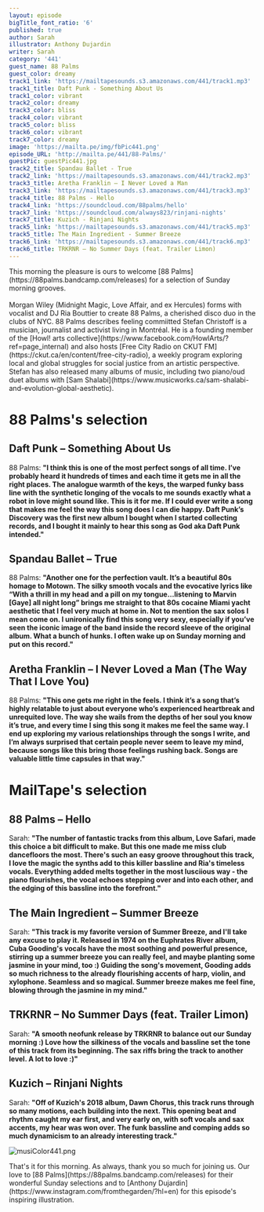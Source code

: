 ```yaml
---
layout: episode
bigTitle_font_ratio: '6'
published: true
author: Sarah
illustrator: Anthony Dujardin
writer: Sarah
category: '441'
guest_name: 88 Palms
guest_color: dreamy
track1_link: 'https://mailtapesounds.s3.amazonaws.com/441/track1.mp3'
track1_title: Daft Punk - Something About Us
track1_color: vibrant
track2_color: dreamy
track3_color: bliss
track4_color: vibrant
track5_color: bliss
track6_color: vibrant
track7_color: dreamy
image: 'https://mailta.pe/img/fbPic441.png'
episode_URL: 'http://mailta.pe/441/88-Palms/'
guestPic: guestPic441.jpg
track2_title: Spandau Ballet - True
track2_link: 'https://mailtapesounds.s3.amazonaws.com/441/track2.mp3'
track3_title: Aretha Franklin – I Never Loved a Man
track3_link: 'https://mailtapesounds.s3.amazonaws.com/441/track3.mp3'
track4_title: 88 Palms - Hello
track4_link: 'https://soundcloud.com/88palms/hello'
track7_link: 'https://soundcloud.com/always823/rinjani-nights'
track7_title: Kuzich - Rinjani Nights
track5_link: 'https://mailtapesounds.s3.amazonaws.com/441/track5.mp3'
track5_title: The Main Ingredient - Summer Breeze
track6_link: 'https://mailtapesounds.s3.amazonaws.com/441/track6.mp3'
track6_title: TRKRNR – No Summer Days (feat. Trailer Limon)
---
```

<p id="introduction">This morning the pleasure is ours to welcome [88 Palms](https://88palms.bandcamp.com/releases) for a selection of Sunday morning grooves.
<br><br>
Morgan Wiley (Midnight Magic, Love Affair, and ex Hercules) forms with vocalist and DJ Ria Bouttier to create 88 Palms, a cherished disco duo in the clubs of NYC. 88 Palms describes feeling commiitted 
  Stefan Christoff is a musician, journalist and activist living in Montréal. He is a founding member of the [Howl! arts collective](https://www.facebook.com/HowlArts/?ref=page_internal) and also hosts [Free City Radio on CKUT FM](https://ckut.ca/en/content/free-city-radio), a weekly program exploring local and global struggles for social justice from an artistic perspective. Stefan has also released many albums of music, including two piano/oud duet albums with [Sam Shalabi](https://www.musicworks.ca/sam-shalabi-and-evolution-global-aesthetic).  
</p>

# 88 Palms's selection

## Daft Punk – Something About Us
88 Palms: **"**I think this is one of the most perfect songs of all time. I’ve probably heard it hundreds of times and each time it gets me in all the right places. The analogue warmth of the keys, the warped funky bass line with the synthetic longing of the vocals to me sounds exactly what a robot in love might sound like. This is it for me. If I could ever write a song that makes me feel the way this song does I can die happy. Daft Punk’s Discovery was the first new album I bought when I started collecting records, and I bought it mainly to hear this song as God aka Daft Punk intended.**"**

## Spandau Ballet – True
88 Palms: **"**Another one for the perfection vault. It’s a beautiful 80s homage to Motown. The silky smooth vocals and the evocative lyrics like “With a thrill in my head and a pill on my tongue…listening to Marvin [Gaye] all night long” brings me straight to that 80s cocaine Miami yacht aesthetic that I feel very much at home in. Not to mention the sax solos I mean come on. I unironically find this song very sexy, especially if you’ve seen the iconic image of the band inside the record sleeve of the original album. What a bunch of hunks. I often wake up on Sunday morning and put on this record.**"**

## Aretha Franklin – I Never Loved a Man (The Way That I Love You) 
88 Palms: **"**This one gets me right in the feels. I think it’s a song that’s highly relatable to just about everyone who’s experienced heartbreak and unrequited love. The way she wails from the depths of her soul you know it’s true, and every time I sing this song it makes me feel the same way. I end up exploring my various relationships through the songs I write, and I’m always surprised that certain people never seem to leave my mind, because songs like this bring those feelings rushing back. Songs are valuable little time capsules in that way.**"**


# MailTape's selection

## 88 Palms  – Hello
Sarah: **"**The number of fantastic tracks from this album, Love Safari, made this choice a bit difficult to make. But this one made me miss club dancefloors the most. There's such an easy groove throughout this track, I love the magic the synths add to this killer bassline and Ria's timeless vocals. Everything added melts together in the most lusciious way - the piano flourishes, the vocal echoes stepping over and into each other, and the edging of this bassline into the forefront.**"**

## The Main Ingredient – Summer Breeze
Sarah: **"**This track is my favorite version of Summer Breeze, and I'll take any excuse to play it. Released in 1974 on the Euphrates River album, Cuba Gooding's vocals have the most soothing and powerful presence, stirring up a summer breeze you can really feel, and maybe planting some jasmine in your mind, too :) Guiding the song's movement, Gooding adds so much richness to the already flourishing accents of harp, violin, and xylophone. Seamless and so magical. Summer breeze makes me feel fine, blowing through the jasmine in my mind.**"**

## TRKRNR – No Summer Days (feat. Trailer Limon)
Sarah: **"**A smooth neofunk release by TRKRNR to balance out our Sunday morning :) Love how the silkiness of the vocals and bassline set the tone of this track from its beginning. The sax riffs bring the track to another level. A lot to love :)**"**

## Kuzich – Rinjani Nights
Sarah: **"**Off of Kuzich's 2018 album, Dawn Chorus, this track runs through so many motions, each building into the next. This opening beat and rhythm caught my ear first, and very early on, with soft vocals and sax accents, my hear was won over. The funk bassline and comping adds so much dynamicism to an already interesting track.**"**

![musiColor441.png]({{site.baseurl}}/img/musiColor441.png)

<p id="outroduction">That's it for this morning. As always, thank you so much for joining us. Our love to [88 Palms](https://88palms.bandcamp.com/releases) for their wonderful Sunday selections and to [Anthony Dujardin](https://www.instagram.com/fromthegarden/?hl=en) for this episode's inspiring illustration.</p>
